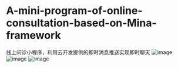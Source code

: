 # A-mini-program-of-online-consultation-based-on-Mina-framework
线上问诊小程序，利用云开发提供的即时消息推送实现即时聊天
![image](https://user-images.githubusercontent.com/65337302/118587845-dc799180-b7cf-11eb-9225-695121b61737.png)
![image](https://user-images.githubusercontent.com/65337302/118587862-e602f980-b7cf-11eb-8d9b-30160eb9c3f8.png)
![image](https://user-images.githubusercontent.com/65337302/118587904-fdda7d80-b7cf-11eb-9296-e1f95fce3743.png)

